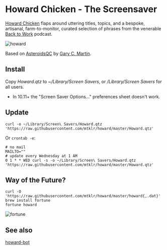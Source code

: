 # Howard Chicken - The Screensaver
[Howard Chicken](http://5by5.tv/b2w/126) flaps around uttering titles, topics, and a bespoke, artisanal, farm-to-monitor, curated selection of phrases from the venerable [Back to Work](http://5by5.tv/b2w) podcast.

![howard](https://mtklr.github.com/images/howard.png)

Based on [AsteroidsQC](http://garycmartin.com/osx/AsteroidsQC.qtz.zip) by [Gary C. Martin](http://osx.garycmartin.com).

## Install
Copy _Howard.qtz_ to _~/Library/Screen Savers_, or _/Library/Screen Savers_ for all users.

* In 10.11+ the "Screen Saver Options..." preferences sheet doesn't work.

## Update
```console
curl -o ~/Library/Screen\ Savers/Howard.qtz 'https://raw.githubusercontent.com/mtklr/howard/master/Howard.qtz'
```

Or `crontab -e`:

```shell
# no mail
MAILTO=""
# update every Wednesday at 1 AM
0 1 * * WED curl -s -o ~/Library/Screen\ Savers/Howard.qtz 'https://raw.githubusercontent.com/mtklr/howard/master/Howard.qtz'
```

## Way of the Future?
```console
curl -O 'https://raw.githubusercontent.com/mtklr/howard/master/howard{,.dat}'
brew install fortune
fortune howard
```

![fortune](https://mtklr.github.com/images/howard-fortune.png)

## See also
[howard-bot](https://github.com/shoesandsocks/howard-bot)
